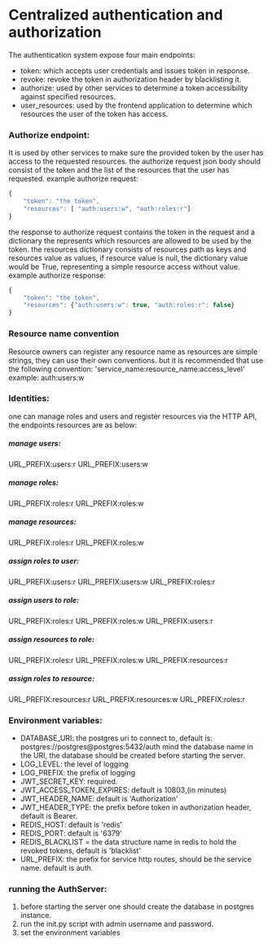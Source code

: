 # Centralized authentication and authorization
The authentication system expose four main endpoints:
* token: which accepts user credentials and issues token in response.
* revoke: revoke the token in authorization header by blacklisting it.
* authorize: used by other services to determine a token accessibility against specified resources.
* user_resources: used by the frontend application to determine which resources the user of the token has access.

### Authorize endpoint:
It is used by other services to make sure the provided token by the user has access to the requested resources. 
the authorize request json body should consist of the token and the list of the resources that the user has requested. 
example authorize request: 
```javascript
{
	"token": "the token",
	"resources": [ "auth:users:w", "auth:roles:r"]
}
````
the response to authorize request contains the token in the request and 
a dictionary the represents which resources are allowed to be used by the token.
the resources dictionary consists of resources path as keys and resources value as values, 
if resource value is null, the dictionary value would be True, representing a simple resource access without value.  
example authorize response:
```javascript
{
	"token": "the token",
	"resources": {"auth:users:w": true, "auth:roles:r": false}
}
````
### Resource name convention
Resource owners can register any resource name as resources are simple strings, they can use their own conventions.
but it is recommended that use the following convention:
'service_name:resource_name:access_level'
example: auth:users:w
### Identities:
one can manage roles and users and register resources via the HTTP API, the endpoints resources are as below:
##### manage users: 
URL_PREFIX:users:r 
URL_PREFIX:users:w 
##### manage roles:
URL_PREFIX:roles:r 
URL_PREFIX:roles:w 
##### manage resources:
URL_PREFIX:roles:r 
URL_PREFIX:roles:w 
##### assign roles to user:
URL_PREFIX:users:r 
URL_PREFIX:users:w 
URL_PREFIX:roles:r 
##### assign users to role:
URL_PREFIX:roles:r 
URL_PREFIX:roles:w 
URL_PREFIX:users:r 
##### assign resources to role:
URL_PREFIX:roles:r 
URL_PREFIX:roles:w 
URL_PREFIX:resources:r 
##### assign roles to resource:
URL_PREFIX:resources:r 
URL_PREFIX:resources:w 
URL_PREFIX:roles:r 
### Environment variables:
* DATABASE_URI: the postgres uri to connect to, default is: postgres://postgres@postgres:5432/auth 
mind the database name in the URI, the database should be created before starting the server.
* LOG_LEVEL: the level of logging
* LOG_PREFIX: the prefix of logging
* JWT_SECRET_KEY: required.
* JWT_ACCESS_TOKEN_EXPIRES: default is 10803,(in minutes)
* JWT_HEADER_NAME: default is 'Authorization'
* JWT_HEADER_TYPE: the prefix before token in authorization header, default is Bearer.
* REDIS_HOST: default is 'redis'
* REDIS_PORT: default is '6379'
* REDIS_BLACKLIST = the data structure name in redis to hold the revoked tokens, default is 'blacklist'
* URL_PREFIX: the prefix for service http routes, should be the service name. default is auth.
### running the AuthServer:
1. before starting the server one should create the database in postgres instance.
2. run the init.py script with admin username and password.
3. set the environment variables
